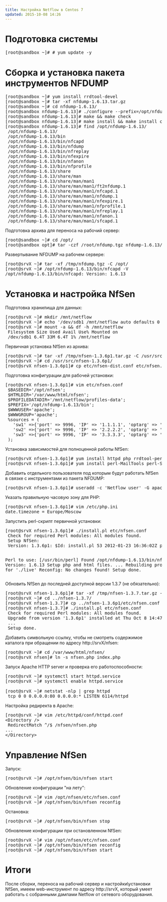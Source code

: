 ```yaml
---
title: Настройка Netflow в Centos 7
updated: 2015-10-08 14:26
---
```


<h1>Подготовка системы</h1>
<pre>[root@sandbox ~]# # yum update -y</pre>
<h1>Сборка и установка пакета инструментов NFDUMP</h1>
<pre>[root@sandbox ~]# yum install rrdtool-devel
[root@sandbox ~]# tar -xf nfdump-1.6.13.tar.gz
[root@sandbox ~]# cd nfdump-1.6.13/
[root@sandbox nfdump-1.6.13]# ./configure --prefix=/opt/nfdump-1.6.13 --enable-nfprofile
[root@sandbox nfdump-1.6.13]# make &amp;&amp; make check
[root@sandbox nfdump-1.6.13]# make install &amp;&amp; make install check
[root@sandbox nfdump-1.6.13]# find /opt/nfdump-1.6.13/
 /opt/nfdump-1.6.13/
 /opt/nfdump-1.6.13/bin
 /opt/nfdump-1.6.13/bin/nfcapd
 /opt/nfdump-1.6.13/bin/nfdump
 /opt/nfdump-1.6.13/bin/nfreplay
 /opt/nfdump-1.6.13/bin/nfexpire
 /opt/nfdump-1.6.13/bin/nfanon
 /opt/nfdump-1.6.13/bin/nfprofile
 /opt/nfdump-1.6.13/share
 /opt/nfdump-1.6.13/share/man
 /opt/nfdump-1.6.13/share/man/man1
 /opt/nfdump-1.6.13/share/man/man1/ft2nfdump.1
 /opt/nfdump-1.6.13/share/man/man1/nfcapd.1
 /opt/nfdump-1.6.13/share/man/man1/nfdump.1
 /opt/nfdump-1.6.13/share/man/man1/nfexpire.1
 /opt/nfdump-1.6.13/share/man/man1/nfprofile.1
 /opt/nfdump-1.6.13/share/man/man1/nfreplay.1
 /opt/nfdump-1.6.13/share/man/man1/nfanon.1
 /opt/nfdump-1.6.13/share/man/man1/sfcapd.1</pre>
Подготовка архива для переноса на рабочий сервер:
<pre>[root@sandbox ~]# cd /opt/
[root@sandbox opt]# tar -czf /root/nfdump.tgz nfdump-1.6.13/</pre>
Развертывание NFDUMP на рабочем сервере:
<pre>[root@srvX ~]# tar -xf /tmp/nfdump.tgz -C /opt/
[root@srvX ~]# /opt/nfdump-1.6.13/bin/nfcapd -V
/opt/nfdump-1.6.13/bin/nfcapd: Version: 1.6.13</pre>
<h1>Установка и настройка NfSen</h1>
Подготовка хранилища для данных:
<pre>[root@srvX ~]# mkdir /mnt/netflow
[root@srvX ~]# echo '/dev/sdb1 /mnt/netflow auto defaults 0 0' &gt;&gt;/etc/fstab
[root@srvX ~]# mount -a &amp;&amp; df -h /mnt/netflow
 Filesystem Size Used Avail Use% Mounted on
 /dev/sdb1 6.4T 33M 6.4T 1% /mnt/netflow</pre>
Первичная установка NfSen из архива:
<pre>[root@srvX ~]# tar -xf /tmp/nfsen-1.3.6p1.tar.gz -C /usr/src/
[root@srvX ~]# cd /usr/src/nfsen-1.3.6p1/
[root@srvX nfsen-1.3.6p1]# cp etc/nfsen-dist.conf etc/nfsen.conf</pre>
Подготовка конфигурации для рабочей установки:
<pre>[root@srvX nfsen-1.3.6p1]# vim etc/nfsen.conf
 $BASEDIR='/opt/nfsen';
 $HTMLDIR='/var/www/html/nfsen';
 $PROFILEDATADIR='/mnt/netflow/profiles-data';
 $PREFIX='/opt/nfdump-1.6.13/bin';
 $WWWUSER='apache';
 $WWWGROUP='apache';
 %sources = (
   'sw1' =&gt;{'port' =&gt; 9996, 'IP' =&gt; '1.1.1.1', 'optarg' =&gt; ' -s 2500', 'col' =&gt; '#0000ff' },
   'sw2' =&gt;{'port' =&gt; 9996, 'IP' =&gt; '2.2.2.2', 'optarg' =&gt; ' -s 2500', 'col' =&gt; '#00ff00' },
   'sw3' =&gt;{'port' =&gt; 9996, 'IP' =&gt; '3.3.3.3', 'optarg' =&gt; ' -s 2500', 'col' =&gt; '#ff0000' },
 );</pre>
Установка зависимостей для полноценной работы NfSen:
<pre>[root@srvX nfsen-1.3.6p1]# yum install httpd php rrdtool-perl
[root@srvX nfsen-1.3.6p1]# yum install perl-MailTools perl-Socket6 perl-Sys-Syslog</pre>
Добавить отдельного пользователя под которым будут работать NfSen в связке с инструментами из пакета NFDUMP:
<pre>[root@srvX nfsen-1.3.6p1]# useradd -c 'Netflow user' -G apache netflow</pre>
Указать правильную часовую зону для PHP:
<pre>[root@srvX nfsen-1.3.6p1]# vim /etc/php.ini
date.timezone = Europe/Moscow</pre>
Запустить perl-скрипт первичной установки:
<pre>[root@srvX nfsen-1.3.6p1]# ./install.pl etc/nfsen.conf
 Check for required Perl modules: All modules found.
 Setup NfSen:
 Version: 1.3.6p1: $Id: install.pl 53 2012-01-23 16:36:02Z peter $

Perl to use: [/usr/bin/perl]
 Found /opt/nfdump-1.6.13/bin/nfdump: Version: 1.6.13
 Setup php and html files.
 ...
 Rebuilding profile stats for './live'
 Reconfig: No changes found!
 Setup done.</pre>
Обновить NfSen до последней доступной версии 1.3.7 (не обязательно):
<pre>[root@srvX nfsen-1.3.6p1]# tar -xf /tmp/nfsen-1.3.7.tar.gz -C /usr/src/
[root@srvX ~]# cd ../nfsen-1.3.7/
[root@srvX nfsen-1.3.7]# cp ../nfsen-1.3.6p1/etc/nfsen.conf etc/
[root@srvX nfsen-1.3.7]# ./install.pl etc/nfsen.conf
 Check for required Perl modules: All modules found.
 Upgrade from version '1.3.6p1' installed at Thu Oct 8 14:47:06 2015
 ...
 Setup done.</pre>
Добавить символьную ссылку, чтобы не смотреть содержимое каталога при обращении по адресу http://srvX/nfsen:
<pre>[root@srvX ~]# cd /var/www/html/nfsen/
[root@srvX nfsen]# ln -s nfsen.php index.php</pre>
Запуск Apache HTTP server и проверка его работоспособности:
<pre>[root@srvX ~]# systemctl start httpd.service
[root@srvX ~]# systemctl enable httpd.service

[root@srvX ~]# netstat -nlp | grep httpd
 tcp 0 0 0.0.0.0:80 0.0.0.0:* LISTEN 6114/httpd</pre>
Настройка редиректа в Apache:
<pre>[root@srvX ~]# vim /etc/httpd/conf/httpd.conf
&lt;Directory /&gt;
 RedirectMatch ^/$ /nfsen/nfsen.php
...
&lt;/Directory&gt;</pre>
<h1>Управление NfSen</h1>
Запуск:
<pre>[root@srvX ~]# /opt/nfsen/bin/nfsen start</pre>
Обновление конфигурации "на лету":
<pre>[root@srvX ~]# vim /opt/nfsen/etc/nfsen.conf
[root@srvX ~]# /opt/nfsen/bin/nfsen reconfig</pre>
Остановка:
<pre>[root@srvX ~]# /opt/nfsen/bin/nfsen stop</pre>
Обновление конфигурации при остановленном NfSen:
<pre>[root@srvX ~]# vim /opt/nfsen/etc/nfsen.conf
[root@srvX ~]# /opt/nfsen/bin/nfsen reconfig
[root@srvX ~]# /opt/nfsen/bin/nfsen start</pre>
<h1>Итоги</h1>
После сборки, переноса на рабочий сервер и настройки\установки NfSen, имеем web-инструмент по адресу http://srvX, который умеет работать с собранными дампами Netflow от сетевого оборудования.